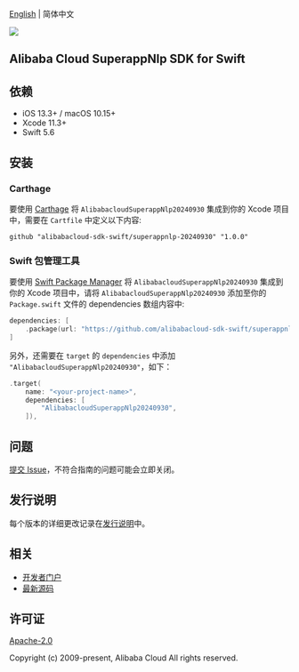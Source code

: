 [English](README.md) | 简体中文

![](https://aliyunsdk-pages.alicdn.com/icons/AlibabaCloud.svg)

## Alibaba Cloud SuperappNlp SDK for Swift

## 依赖

- iOS 13.3+ / macOS 10.15+
- Xcode 11.3+
- Swift 5.6

## 安装

### Carthage

要使用 [Carthage](https://github.com/Carthage/Carthage) 将 `AlibabacloudSuperappNlp20240930` 集成到你的 Xcode 项目中，需要在 `Cartfile` 中定义以下内容:

```ogdl
github "alibabacloud-sdk-swift/superappnlp-20240930" "1.0.0"
```

### Swift 包管理工具

要使用 [Swift Package Manager](https://swift.org/package-manager/) 将 `AlibabacloudSuperappNlp20240930` 集成到你的 Xcode 项目中，请将 `AlibabacloudSuperappNlp20240930` 添加至你的 `Package.swift` 文件的 dependencies 数组内容中:

```swift
dependencies: [
    .package(url: "https://github.com/alibabacloud-sdk-swift/superappnlp-20240930.git", from: "1.0.0")
]
```

另外，还需要在 `target` 的 `dependencies` 中添加 `"AlibabacloudSuperappNlp20240930"`，如下：

```swift
.target(
    name: "<your-project-name>",
    dependencies: [
        "AlibabacloudSuperappNlp20240930",
    ]),
```

## 问题

[提交 Issue](https://github.com/alibabacloud-sdk-swift/superappnlp-20240930/issues/new)，不符合指南的问题可能会立即关闭。

## 发行说明

每个版本的详细更改记录在[发行说明](./ChangeLog.txt)中。

## 相关

* [开发者门户](https://next.api.aliyun.com/home)
* [最新源码](https://github.com/alibabacloud-sdk-swift/superappnlp-20240930)

## 许可证

[Apache-2.0](http://www.apache.org/licenses/LICENSE-2.0)

Copyright (c) 2009-present, Alibaba Cloud All rights reserved.
